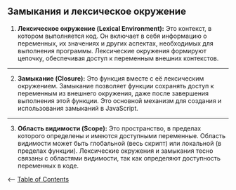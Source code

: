 ## Замыкания и лексическое окружение

1. **Лексическое окружение (Lexical Environment):** Это контекст, в котором выполняется код. Он включает в себя информацию о переменных, их значениях и других аспектах, необходимых для выполнения программы. Лексические окружения формируют цепочку, обеспечивая доступ к переменным внешних контекстов.
---
2. **Замыкание (Closure):** Это функция вместе с её лексическим окружением. Замыкание позволяет функции сохранять доступ к переменным из внешнего окружения, даже после завершения выполнения этой функции. Это основной механизм для создания и использования замыканий в JavaScript.
---
3. **Область видимости (Scope):** Это пространство, в пределах которого определены и имеются доступными переменные. Область видимости может быть глобальной (весь скрипт) или локальной (в пределах функции). Лексические окружения и замыкания тесно связаны с областями видимости, так как определяют доступность переменных в коде.

<– [Table of Contents](./README.md/#table-of-contents)
